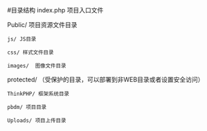 #目录结构
index.php 项目入口文件

Public/ 项目资源文件目录

    js/ JS目录

    css/ 样式文件目录

    images/  图像文件目录

protected/ （受保护的目录，可以部署到非WEB目录或者设置安全访问）

    ThinkPHP/ 框架系统目录

    pbdm/ 项目目录

    Uploads/ 项目上传目录